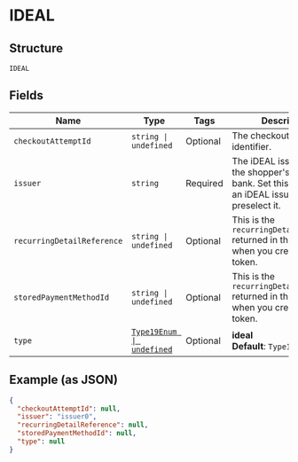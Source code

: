 
# IDEAL

## Structure

`IDEAL`

## Fields

| Name | Type | Tags | Description |
|  --- | --- | --- | --- |
| `checkoutAttemptId` | `string \| undefined` | Optional | The checkout attempt identifier. |
| `issuer` | `string` | Required | The iDEAL issuer value of the shopper's selected bank. Set this to an **id** of an iDEAL issuer to preselect it. |
| `recurringDetailReference` | `string \| undefined` | Optional | This is the `recurringDetailReference` returned in the response when you created the token. |
| `storedPaymentMethodId` | `string \| undefined` | Optional | This is the `recurringDetailReference` returned in the response when you created the token. |
| `type` | [`Type19Enum \| undefined`](../../doc/models/type-19-enum.md) | Optional | **ideal**<br>**Default**: `Type19Enum.Ideal` |

## Example (as JSON)

```json
{
  "checkoutAttemptId": null,
  "issuer": "issuer0",
  "recurringDetailReference": null,
  "storedPaymentMethodId": null,
  "type": null
}
```

